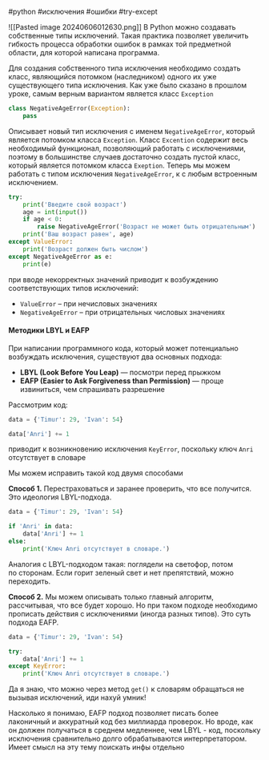 #python #исключения #ошибки #try-except

![[Pasted image 20240606012630.png]]
В Python можно создавать собственные типы исключений. Такая практика позволяет увеличить гибкость процесса обработки ошибок в рамках той предметной области, для которой написана программа.

Для создания собственного типа исключения необходимо создать класс, являющийся потомком (наследником) одного их уже существующего типа исключения. Как уже было сказано в прошлом уроке, самым верным вариантом является класс `Exception`
```python
class NegativeAgeError(Exception):
    pass
```
Описывает новый тип исключения с именем `NegativeAgeError`, который является потомком класса `Exception`. Класс `Excention` содержит весь необходимый функционал, позволяющий работать с исключениями, поэтому в большинстве случаев достаточно создать пустой класс, который является потомком класса `Exeption`. Теперь мы можем работать с типом исключения `NegativeAgeError`, к с любым встроенным исключением.
```python
try:
    print('Введите свой возраст')
    age = int(input())
    if age < 0:
        raise NegativeAgeError('Возраст не может быть отрицательным')
    print('Ваш возраст равен', age)
except ValueError:
    print('Возраст должен быть числом')
except NegativeAgeError as e:
    print(e)
```
при вводе некорректных значений приводит к возбуждению соответствующих типов исключений:
- `ValueError` – при нечисловых значениях 
- `NegativeAgeError` – при отрицательных числовых значениях
#### Методики LBYL и EAFP
При написании программного кода, который может потенциально возбуждать исключения, существуют два основных подхода:
- **LBYL (Look Before You Leap)** — посмотри перед прыжком
- **EAFP (Easier to Ask Forgiveness than Permission)** — проще извиниться, чем спрашивать разрешение

Рассмотрим код:
```python
data = {'Timur': 29, 'Ivan': 54}

data['Anri'] += 1
```
приводит к возникновению исключения `KeyError`, поскольку ключ `Anri` отсутствует в словаре

Мы можем исправить такой код двумя способами

**Способ 1.** Перестраховаться и заранее проверить, что все получится. Это идеология LBYL-подхода. 
```python
data = {'Timur': 29, 'Ivan': 54}

if 'Anri' in data:
    data['Anri'] += 1
else:
    print('Ключ Anri отсутствует в словаре.')
```
Аналогия с LBYL-подходом такая: поглядели на светофор, потом по сторонам. Если горит зеленый свет и нет препятствий, можно переходить. 

**Способ 2.** Мы можем описывать только главный алгоритм, рассчитывая, что все будет хорошо. Но при таком подходе необходимо прописать действия с исключениями (иногда разных типов). Это суть подхода EAFP. 
```python
data = {'Timur': 29, 'Ivan': 54}

try:
    data['Anri'] += 1
except KeyError:
    print('Ключ Anri отсутствует в словаре.')
```

Да я знаю, что можно через метод `get()` к словарям обращаться не вызывая исключений, иди нахуй умник!

Насколько я понимаю, EAFP подход позволяет писать более лаконичный и аккуратный код без миллиарда проверок. Но вроде, как он должен получаться в среднем медленнее, чем LBYL - код, поскольку исключения сравнительно долго обрабатываются интерпретатором. Имеет смысл на эту тему поискать инфы отдельно